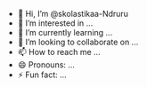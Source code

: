 - 👋 Hi, I’m @skolastikaa-Ndruru
- 👀 I’m interested in ...
- 🌱 I’m currently learning ...
- 💞️ I’m looking to collaborate on ...
- 📫 How to reach me ...
- 😄 Pronouns: ...
- ⚡ Fun fact: ...

<!---
skolastikaa-Ndruru/skolastikaa-Ndruru is a ✨ special ✨ repository because its `README.md` (this file) appears on your GitHub profile.
You can click the Preview link to take a look at your changes.
--->
